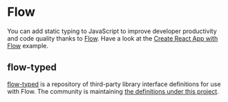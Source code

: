 # Flow

You can add static typing to JavaScript to improve developer productivity and code quality thanks to [Flow](https://github.com/facebook/flow).
Have a look at the [Create React App with Flow](http://git.dev.sh.ctripcorp.com/sixthquake/react-material/tree/v1-beta/examples/create-react-app-with-flow) example.

## flow-typed

[flow-typed](https://github.com/flowtype/flow-typed) is a repository of third-party library interface definitions for use with Flow.
The community is maintaining [the definitions under this project](https://github.com/flowtype/flow-typed/tree/master/definitions/npm/material-ui_v1.x.x).
